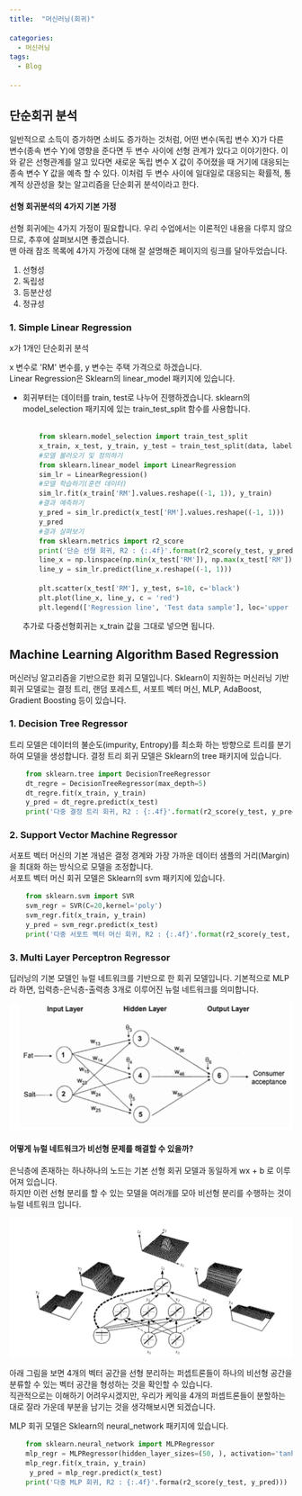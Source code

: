 ```yaml
---
title:  "머신러닝(회귀)"

categories:
  - 머신러닝
tags:
  - Blog

---
```


## 단순회귀 분석

일반적으로 소득이 증가하면 소비도 증가하는 것처럼, 어떤 변수(독립 변수 X)가 다른 변수(종속 변수 Y)에 영향을 준다면 두 변수 사이에 선형 관계가 있다고 이야기한다.
이와 같은 선형관계를 알고 있다면 새로운 독립 변수 X 값이 주어졌을 때 거기에 대응되는 종속 변수 Y 값을 예측 할 수 있다. 이처럼 두 변수 사이에 일대일로 대응되는 확률적, 통계적 상관성을 찾는 알고리즘을 단순회귀 분석이라고 한다. 

#### 선형 회귀분석의 4가지 기본 가정
선형 회귀에는 4가지 가정이 필요합니다. 우리 수업에서는 이론적인 내용을 다루지 않으므로, 추후에 살펴보시면 좋겠습니다.<br>
맨 아래 참조 목록에 4가지 가정에 대해 잘 설명해준 페이지의 링크를 달아두었습니다.
1. 선형성
2. 독립성
3. 등분산성
4. 정규성

### 1. Simple Linear Regression

x가 1개인 단순회귀 분석

x 변수로 'RM' 변수를, y 변수는 주택 가격으로 하겠습니다.<br>
Linear Regression은 Sklearn의 linear_model 패키지에 있습니다.<br>

* 회귀부터는 데이터를 train, test로 나누어 진행하겠습니다. sklearn의 model_selection 패키지에 있는 train_test_split 함수를 사용합니다.

    ```python
        
        from sklearn.model_selection import train_test_split
        x_train, x_test, y_train, y_test = train_test_split(data, label, test_size=0.2, random_state=2019)
        #모델 불러오기 및 정의하기
        from sklearn.linear_model import LinearRegression
        sim_lr = LinearRegression()
        #모델 학습하기(훈련 데이터)
        sim_lr.fit(x_train['RM'].values.reshape((-1, 1)), y_train)
        #결과 예측하기
        y_pred = sim_lr.predict(x_test['RM'].values.reshape((-1, 1)))
        y_pred
        #결과 살펴보기
        from sklearn.metrics import r2_score
        print('단순 선형 회귀, R2 : {:.4f}'.format(r2_score(y_test, y_pred)))
        line_x = np.linspace(np.min(x_test['RM']), np.max(x_test['RM']), 10)
        line_y = sim_lr.predict(line_x.reshape((-1, 1)))

        plt.scatter(x_test['RM'], y_test, s=10, c='black')
        plt.plot(line_x, line_y, c = 'red')
        plt.legend(['Regression line', 'Test data sample'], loc='upper left')
    ```
    추가로 다중선형회귀는 x_train 값을 그대로 넣으면 됩니다.

## Machine Learning Algorithm Based Regression

머신러닝 알고리즘을 기반으로한 회귀 모델입니다.
Sklearn이 지원하는 머신러닝 기반 회귀 모델로는 결정 트리, 랜덤 포레스트, 서포트 벡터 머신, MLP, AdaBoost, Gradient Boosting 등이 있습니다.<br>

### 1. Decision Tree Regressor
트리 모델은 데이터의 불순도(impurity, Entropy)를 최소화 하는 방향으로 트리를 분기하여 모델을 생성합니다. 
결정 트리 회귀 모델은 Sklearn의 tree 패키지에 있습니다. 

```python
    from sklearn.tree import DecisionTreeRegressor
    dt_regre = DecisionTreeRegressor(max_depth=5)
    dt_regre.fit(x_train, y_train)
    y_pred = dt_regre.predict(x_test)
    print('다중 결정 트리 회귀, R2 : {:.4f}'.format(r2_score(y_test, y_pred)))
```

### 2. Support Vector Machine Regressor
서포트 벡터 머신의 기본 개념은 결정 경계와 가장 가까운 데이터 샘플의 거리(Margin)을 최대화 하는 방식으로 모델을 조정합니다.<br>
서포트 벡터 머신 회귀 모델은 Sklearn의 svm 패키지에 있습니다.

```python
    from sklearn.svm import SVR
    svm_regr = SVR(C=20,kernel='poly')
    svm_regr.fit(x_train, y_train)
    y_pred = svm_regr.predict(x_test)
    print('다중 서포트 벡터 머신 회귀, R2 : {:.4f}'.format(r2_score(y_test, y_pred)))
```

### 3. Multi Layer Perceptron Regressor
딥러닝의 기본 모델인 뉴럴 네트워크를 기반으로 한 회귀 모델입니다. 기본적으로 MLP라 하면, 입력층-은닉층-출력층 3개로 이루어진 뉴럴 네트워크를 의미합니다.

![GitHub Logo](/image/Feedforword.png)

#### 어떻게 뉴럴 네트워크가 비선형 문제를 해결할 수 있을까?
은닉층에 존재하는 하나하나의 노드는 기본 선형 회귀 모델과 동일하게  wx + b 로 이루어져 있습니다. <br>
하지만 이런 선형 분리를 할 수 있는 모델을 여러개를 모아 비선형 분리를 수행하는 것이 뉴럴 네트워크 입니다.<br>

![GitHub Logo](/image/HowNNSolve.png)

아래 그림을 보면 4개의 벡터 공간을 선형 분리하는 퍼셉트론들이 하나의 비선형 공간을 분류할 수 있는 벡터 공간을 형성하는 것을 확인할 수 있습니다.<br>
직관적으로는 이해하기 어려우시겠지만, 우리가 케익을 4개의 퍼셉트론들이 분할하는 대로 잘라 가운데 부분을 남기는 것을 생각해보시면 되겠습니다.

MLP 회귀 모델은 Sklearn의 neural_network 패키지에 있습니다.

```python
    from sklearn.neural_network import MLPRegressor
    mlp_regr = MLPRegressor(hidden_layer_sizes=(50, ), activation='tanh', solver ='sgd', random_state=2019)
    mlp_regr.fit(x_train, y_train)
     y_pred = mlp_regr.predict(x_test)
    print('다중 MLP 회귀, R2 : {:.4f}'.forma(r2_score(y_test, y_pred)))
```